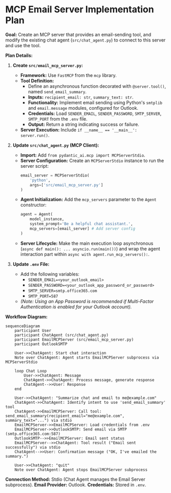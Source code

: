 # MCP Email Server Implementation Plan

**Goal:** Create an MCP server that provides an email-sending tool, and modify the existing chat agent (`src/chat_agent.py`) to connect to this server and use the tool.

**Plan Details:**

1.  **Create `src/email_mcp_server.py`:**
    *   **Framework:** Use `FastMCP` from the `mcp` library.
    *   **Tool Definition:**
        *   Define an asynchronous function decorated with `@server.tool()`, named `send_email_summary`.
        *   **Inputs:** `recipient_email: str`, `summary_text: str`.
        *   **Functionality:** Implement email sending using Python's `smtplib` and `email.message` modules, configured for Outlook.
        *   **Credentials:** Load `SENDER_EMAIL`, `SENDER_PASSWORD`, `SMTP_SERVER`, `SMTP_PORT` from the `.env` file.
        *   **Output:** Return a string indicating success or failure.
    *   **Server Execution:** Include `if __name__ == '__main__': server.run()`.

2.  **Update `src/chat_agent.py` (MCP Client):**
    *   **Import:** Add `from pydantic_ai.mcp import MCPServerStdio`.
    *   **Server Configuration:** Create an `MCPServerStdio` instance to run the server script:
        ```python
        email_server = MCPServerStdio(
            'python',
            args=['src/email_mcp_server.py']
        )
        ```
    *   **Agent Initialization:** Add the `mcp_servers` parameter to the `Agent` constructor:
        ```python
        agent = Agent(
            model_instance,
            system_prompt='Be a helpful chat assistant.',
            mcp_servers=[email_server] # Add server config
        )
        ```
    *   **Server Lifecycle:** Make the main execution loop asynchronous (`async def main(): ... asyncio.run(main())`) and wrap the agent interaction part within `async with agent.run_mcp_servers():`.

3.  **Update `.env` File:**
    *   Add the following variables:
        *   `SENDER_EMAIL=<your_outlook_email>`
        *   `SENDER_PASSWORD=<your_outlook_app_password_or_password>`
        *   `SMTP_SERVER=smtp.office365.com`
        *   `SMTP_PORT=587`
    *   *(Note: Using an App Password is recommended if Multi-Factor Authentication is enabled for your Outlook account).*

**Workflow Diagram:**

```mermaid
sequenceDiagram
    participant User
    participant ChatAgent (src/chat_agent.py)
    participant EmailMCPServer (src/email_mcp_server.py)
    participant OutlookSMTP

    User->>ChatAgent: Start chat interaction
    Note over ChatAgent: Agent starts EmailMCPServer subprocess via MCPServerStdio

    loop Chat Loop
        User->>ChatAgent: Message
        ChatAgent->>ChatAgent: Process message, generate response
        ChatAgent-->>User: Response
    end

    User->>ChatAgent: "Summarize chat and email to me@example.com"
    ChatAgent->>ChatAgent: Identify intent to use 'send_email_summary' tool
    ChatAgent->>EmailMCPServer: Call tool: send_email_summary(recipient_email="me@example.com", summary_text="...") via stdio
    EmailMCPServer->>EmailMCPServer: Load credentials from .env
    EmailMCPServer->>OutlookSMTP: Send email via SMTP (smtp.office365.com:587)
    OutlookSMTP-->>EmailMCPServer: Email sent status
    EmailMCPServer-->>ChatAgent: Tool result ("Email sent successfully") via stdio
    ChatAgent-->>User: Confirmation message ("OK, I've emailed the summary.")

    User->>ChatAgent: "quit"
    Note over ChatAgent: Agent stops EmailMCPServer subprocess
```

**Connection Method:** Stdio (Chat Agent manages the Email Server subprocess).
**Email Provider:** Outlook.
**Credentials:** Stored in `.env`.